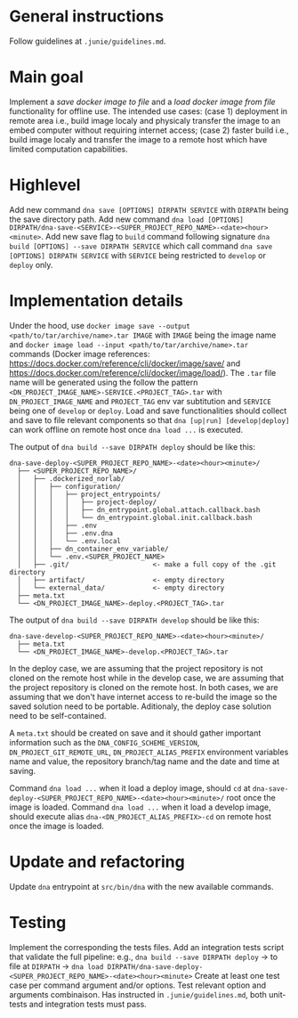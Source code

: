
# General instructions
Follow guidelines at `.junie/guidelines.md`.

# Main goal
Implement a _save docker image to file_ and a _load docker image from file_ functionality for offline use.
The intended use cases: (case 1) deployment in remote area i.e., build image localy and physicaly transfer the image to an embed computer without requiring internet access; (case 2) faster build i.e., build image localy and transfer the image to a remote host which have limited computation capabilities.


# Highlevel
Add new command `dna save [OPTIONS] DIRPATH SERVICE` with `DIRPATH` being the save directory path.
Add new command `dna load [OPTIONS] DIRPATH/dna-save-<SERVICE>-<SUPER_PROJECT_REPO_NAME>-<date><hour><minute>`.
Add new save flag to `build` command following signature `dna build [OPTIONS] --save DIRPATH SERVICE` which call command `dna save [OPTIONS] DIRPATH SERVICE` with `SERVICE` being restricted to `develop` or `deploy` only.

# Implementation details
Under the hood, use `docker image save --output <path/to/tar/archive/name>.tar IMAGE` with `IMAGE` being the image name and `docker image load --input <path/to/tar/archive/name>.tar` commands (Docker image references: https://docs.docker.com/reference/cli/docker/image/save/ and https://docs.docker.com/reference/cli/docker/image/load/).
The `.tar` file name will be generated using the follow the pattern `<DN_PROJECT_IMAGE_NAME>-SERVICE.<PROJECT_TAG>.tar` with `DN_PROJECT_IMAGE_NAME` and `PROJECT_TAG` env var subtitution and `SERVICE` being one of `develop` or `deploy`.
Load and save functionalities should collect and save to file relevant components so that `dna [up|run] [develop|deploy]` can work offline on remote host once `dna load ...` is executed.

The output of `dna build --save DIRPATH deploy` should be like this:
```markup
dna-save-deploy-<SUPER_PROJECT_REPO_NAME>-<date><hour><minute>/
  ├── <SUPER_PROJECT_REPO_NAME>/
  │   ├── .dockerized_norlab/
  │   │   ├── configuration/
  │   │   │   ├── project_entrypoints/
  │   │   │   │   ├── project-deploy/
  │   │   │   │   ├── dn_entrypoint.global.attach.callback.bash
  │   │   │   │   └── dn_entrypoint.global.init.callback.bash
  │   │   │   ├── .env
  │   │   │   ├── .env.dna
  │   │   │   └── .env.local
  │   │   ├── dn_container_env_variable/
  │   │   └── .env.<SUPER_PROJECT_NAME>
  │   ├── .git/                     <- make a full copy of the .git directory
  │   ├── artifact/                 <- empty directory
  │   └── external_data/            <- empty directory
  ├── meta.txt
  └── <DN_PROJECT_IMAGE_NAME>-deploy.<PROJECT_TAG>.tar
```

The output of `dna build --save DIRPATH develop` should be like this:
```markup
dna-save-develop-<SUPER_PROJECT_REPO_NAME>-<date><hour><minute>/
  ├── meta.txt
  └── <DN_PROJECT_IMAGE_NAME>-develop.<PROJECT_TAG>.tar
```

In the deploy case, we are assuming that the project repository is not cloned on the remote host while in the develop case, we are assuming that the project repository is cloned on the remote host.
In both cases, we are assuming that we don't have internet access to re-build the image so the saved solution need to be portable.
Aditionaly, the deploy case solution need to be self-contained.

A `meta.txt` should be created on save and it should gather important information such as the `DNA_CONFIG_SCHEME_VERSION`, `DN_PROJECT_GIT_REMOTE_URL`, `DN_PROJECT_ALIAS_PREFIX` environment variables name and value, the repository branch/tag name and the date and time at saving.

Command `dna load ...` when it load a deploy image, should `cd` at `dna-save-deploy-<SUPER_PROJECT_REPO_NAME>-<date><hour><minute>/` root once the image is loaded. 
Command `dna load ...` when it load a develop image, should execute alias `dna-<DN_PROJECT_ALIAS_PREFIX>-cd` on remote host once the image is loaded. 


# Update and refactoring
Update `dna` entrypoint at `src/bin/dna` with the new available commands.

# Testing
Implement the corresponding the tests files.
Add an integration tests script that validate the full pipeline: e.g., `dna build --save DIRPATH deploy` -> to file at `DIRPATH` -> `dna load DIRPATH/dna-save-deploy-<SUPER_PROJECT_REPO_NAME>-<date><hour><minute>` 
Create at least one test case per command argument and/or options.
Test relevant option and arguments combinaison.
Has instructed in `.junie/guidelines.md`, both unit-tests and integration tests must pass.
